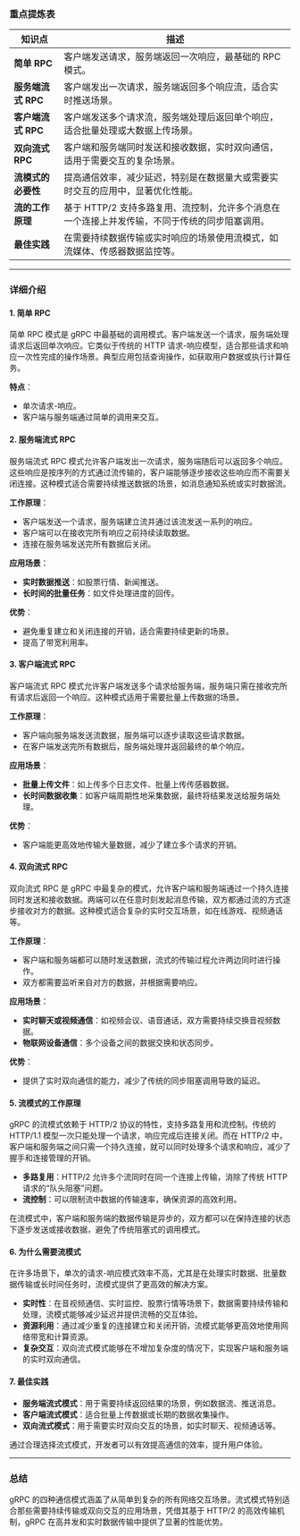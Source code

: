 ### 重点提炼表

| **知识点**         | **描述**                                                     |
| ------------------ | ------------------------------------------------------------ |
| **简单 RPC**       | 客户端发送请求，服务端返回一次响应，最基础的 RPC 模式。      |
| **服务端流式 RPC** | 客户端发出一次请求，服务端返回多个响应流，适合实时推送场景。 |
| **客户端流式 RPC** | 客户端发送多个请求流，服务端处理后返回单个响应，适合批量处理或大数据上传场景。 |
| **双向流式 RPC**   | 客户端和服务端同时发送和接收数据，实时双向通信，适用于需要交互的复杂场景。 |
| **流模式的必要性** | 提高通信效率，减少延迟，特别是在数据量大或需要实时交互的应用中，显著优化性能。 |
| **流的工作原理**   | 基于 HTTP/2 支持多路复用、流控制，允许多个消息在一个连接上并发传输，不同于传统的同步阻塞调用。 |
| **最佳实践**       | 在需要持续数据传输或实时响应的场景使用流模式，如流媒体、传感器数据监控等。 |

---

### 详细介绍

#### 1. **简单 RPC**
简单 RPC 模式是 gRPC 中最基础的调用模式。客户端发送一个请求，服务端处理请求后返回单次响应。它类似于传统的 HTTP 请求-响应模型，适合那些请求和响应一次性完成的操作场景。典型应用包括查询操作，如获取用户数据或执行计算任务。

**特点**：
- 单次请求-响应。
- 客户端与服务端通过简单的调用来交互。

#### 2. **服务端流式 RPC**
服务端流式 RPC 模式允许客户端发出一次请求，服务端随后可以返回多个响应。这些响应是按序列的方式通过流传输的，客户端能够逐步接收这些响应而不需要关闭连接。这种模式适合需要持续推送数据的场景，如消息通知系统或实时数据流。

**工作原理**：
- 客户端发送一个请求，服务端建立流并通过该流发送一系列的响应。
- 客户端可以在接收完所有响应之前持续读取数据。
- 连接在服务端发送完所有数据后关闭。

**应用场景**：
- **实时数据推送**：如股票行情、新闻推送。
- **长时间的批量任务**：如文件处理进度的回传。

**优势**：
- 避免重复建立和关闭连接的开销，适合需要持续更新的场景。
- 提高了带宽利用率。

#### 3. **客户端流式 RPC**
客户端流式 RPC 模式允许客户端发送多个请求给服务端，服务端只需在接收完所有请求后返回一个响应。这种模式适用于需要批量上传数据的场景。

**工作原理**：
- 客户端向服务端发送流数据，服务端可以逐步读取这些请求数据。
- 在客户端发送完所有数据后，服务端处理并返回最终的单个响应。

**应用场景**：
- **批量上传文件**：如上传多个日志文件、批量上传传感器数据。
- **长时间数据收集**：如客户端周期性地采集数据，最终将结果发送给服务端处理。

**优势**：
- 客户端能更高效地传输大量数据，减少了建立多个请求的开销。

#### 4. **双向流式 RPC**
双向流式 RPC 是 gRPC 中最复杂的模式，允许客户端和服务端通过一个持久连接同时发送和接收数据。两端可以在任意时刻发起消息传输，双方都通过流的方式逐步接收对方的数据。这种模式适合复杂的实时交互场景，如在线游戏、视频通话等。

**工作原理**：
- 客户端和服务端都可以随时发送数据，流式的传输过程允许两边同时进行操作。
- 双方都需要监听来自对方的数据，并根据需要响应。

**应用场景**：
- **实时聊天或视频通信**：如视频会议、语音通话，双方需要持续交换音视频数据。
- **物联网设备通信**：多个设备之间的数据交换和状态同步。

**优势**：
- 提供了实时双向通信的能力，减少了传统的同步阻塞调用导致的延迟。

#### 5. **流模式的工作原理**
gRPC 的流模式依赖于 HTTP/2 协议的特性，支持多路复用和流控制。传统的 HTTP/1.1 模型一次只能处理一个请求，响应完成后连接关闭。而在 HTTP/2 中，客户端和服务端之间只需一个持久连接，就可以同时处理多个请求和响应，减少了握手和连接管理的开销。

- **多路复用**：HTTP/2 允许多个流同时在同一个连接上传输，消除了传统 HTTP 请求的“队头阻塞”问题。
- **流控制**：可以限制流中数据的传输速率，确保资源的高效利用。

在流模式中，客户端和服务端的数据传输是异步的，双方都可以在保持连接的状态下逐步发送或接收数据，避免了传统阻塞式的调用模式。

#### 6. **为什么需要流模式**
在许多场景下，单次的请求-响应模式效率不高，尤其是在处理实时数据、批量数据传输或长时间任务时，流模式提供了更高效的解决方案。

- **实时性**：在音视频通信、实时监控、股票行情等场景下，数据需要持续传输和处理，流模式能够减少延迟并提供流畅的交互体验。
- **资源利用**：通过减少重复的连接建立和关闭开销，流模式能够更高效地使用网络带宽和计算资源。
- **复杂交互**：双向流式模式能够在不增加复杂度的情况下，实现客户端和服务端的实时双向通信。

#### 7. **最佳实践**
- **服务端流式模式**：用于需要持续返回结果的场景，例如数据流、推送消息。
- **客户端流式模式**：适合批量上传数据或长期的数据收集操作。
- **双向流式模式**：用于需要实时双向交互的场景，如实时聊天、视频通话等。
  

通过合理选择流式模式，开发者可以有效提高通信的效率，提升用户体验。

---

### 总结

gRPC 的四种通信模式涵盖了从简单到复杂的所有网络交互场景。流式模式特别适合那些需要持续传输或双向交互的应用场景，凭借其基于 HTTP/2 的高效传输机制，gRPC 在高并发和实时数据传输中提供了显著的性能优势。